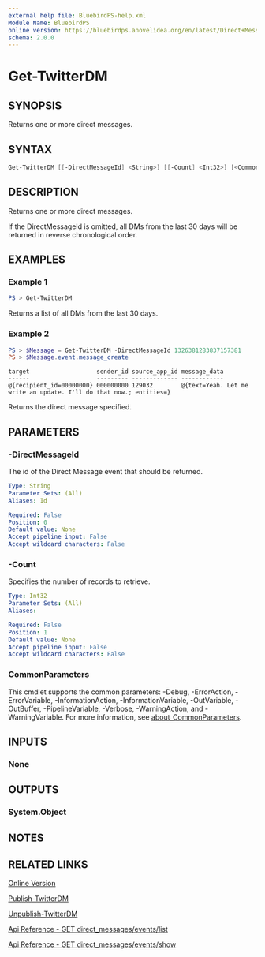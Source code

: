 ```yaml
---
external help file: BluebirdPS-help.xml
Module Name: BluebirdPS
online version: https://bluebirdps.anovelidea.org/en/latest/Direct+Message/Get-TwitterDM
schema: 2.0.0
---
```


# Get-TwitterDM

## SYNOPSIS

Returns one or more direct messages.

## SYNTAX

```powershell
Get-TwitterDM [[-DirectMessageId] <String>] [[-Count] <Int32>] [<CommonParameters>]
```

## DESCRIPTION

Returns one or more direct messages.

If the DirectMessageId is omitted, all DMs from the last 30 days will be returned in reverse chronological order.

## EXAMPLES

### Example 1

```powershell
PS > Get-TwitterDM
```

Returns a list of all DMs from the last 30 days.

### Example 2

```powershell
PS > $Message = Get-TwitterDM -DirectMessageId 1326381283837157381
PS > $Message.event.message_create
```

```console
target                   sender_id source_app_id message_data
------                   --------- ------------- ------------
@{recipient_id=00000000} 000000000 129032        @{text=Yeah. Let me write an update. I'll do that now.; entities=}

```

Returns the direct message specified.

## PARAMETERS

### -DirectMessageId

The id of the Direct Message event that should be returned.

```yaml
Type: String
Parameter Sets: (All)
Aliases: Id

Required: False
Position: 0
Default value: None
Accept pipeline input: False
Accept wildcard characters: False
```

### -Count

Specifies the number of records to retrieve.

```yaml
Type: Int32
Parameter Sets: (All)
Aliases:

Required: False
Position: 1
Default value: None
Accept pipeline input: False
Accept wildcard characters: False
```

### CommonParameters

This cmdlet supports the common parameters: -Debug, -ErrorAction, -ErrorVariable, -InformationAction, -InformationVariable, -OutVariable, -OutBuffer, -PipelineVariable, -Verbose, -WarningAction, and -WarningVariable. For more information, see [about_CommonParameters](http://go.microsoft.com/fwlink/?LinkID=113216).

## INPUTS

### None

## OUTPUTS

### System.Object

## NOTES

## RELATED LINKS

[Online Version](https://bluebirdps.anovelidea.org/en/latest/Direct+Message/Get-TwitterDM)

[Publish-TwitterDM](https://bluebirdps.anovelidea.org/en/latest/Direct+Message/Publish-TwitterDM)

[Unpublish-TwitterDM](https://bluebirdps.anovelidea.org/en/latest/Direct+Message/Unpublish-TwitterDM)

[Api Reference - GET direct_messages/events/list](https://developer.twitter.com/en/docs/twitter-api/v1/direct-messages/sending-and-receiving/api-reference/list-events)

[Api Reference - GET direct_messages/events/show](https://developer.twitter.com/en/docs/twitter-api/v1/direct-messages/sending-and-receiving/api-reference/get-event)

